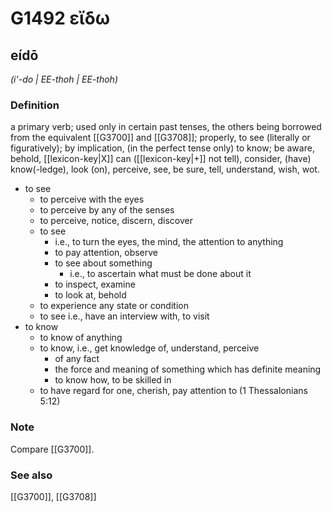 # G1492 εἴδω

## eídō

_(i'-do | EE-thoh | EE-thoh)_

### Definition

a primary verb; used only in certain past tenses, the others being borrowed from the equivalent [[G3700]] and [[G3708]]; properly, to see (literally or figuratively); by implication, (in the perfect tense only) to know; be aware, behold, [[lexicon-key|X]] can ([[lexicon-key|+]] not tell), consider, (have) know(-ledge), look (on), perceive, see, be sure, tell, understand, wish, wot.

- to see
  - to perceive with the eyes
  - to perceive by any of the senses
  - to perceive, notice, discern, discover
  - to see
    - i.e., to turn the eyes, the mind, the attention to anything
    - to pay attention, observe
    - to see about something
      - i.e., to ascertain what must be done about it
    - to inspect, examine
    - to look at, behold
  - to experience any state or condition
  - to see i.e., have an interview with, to visit
- to know
  - to know of anything
  - to know, i.e., get knowledge of, understand, perceive
    - of any fact
    - the force and meaning of something which has definite meaning
    - to know how, to be skilled in
  - to have regard for one, cherish, pay attention to (1 Thessalonians 5:12)

### Note

Compare [[G3700]].

### See also

[[G3700]], [[G3708]]

